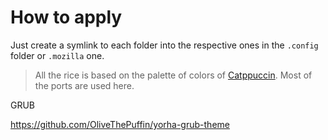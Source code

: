 # How to apply

Just create a symlink to each folder into the respective ones in the `.config` folder or `.mozilla` one.

> All the rice is based on the palette of colors of [Catppuccin](https://catppuccin.com/). Most of the ports are used here.


GRUB

https://github.com/OliveThePuffin/yorha-grub-theme

